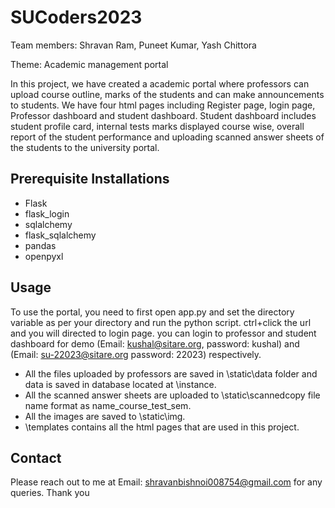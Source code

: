 # SUCoders2023
Team members: Shravan Ram, Puneet Kumar, Yash Chittora

Theme: Academic management portal

In this project, we have created a academic portal where professors can upload course outline, marks of the students and can make announcements to students. We have four html pages including Register page, login page, Professor dashboard and student dashboard. Student dashboard includes student profile card, internal tests marks displayed course wise, overall report of the student performance and uploading scanned answer sheets of the students to the university portal.

## Prerequisite Installations
- Flask
- flask_login
- sqlalchemy
- flask_sqlalchemy
- pandas
- openpyxl

## Usage
To use the portal, you need to first open app.py and set the directory variable as per your directory and run the python script.
ctrl+click the url and you will directed to login page. you can login to professor and student dashboard for demo (Email: kushal@sitare.org, password: kushal) and (Email: su-22023@sitare.org password: 22023) respectively.
- All the files uploaded by professors are saved in \static\data folder and data is saved in database located at \instance.
- All the scanned answer sheets are uploaded to \static\scannedcopy file name format as name_course_test_sem.
- All the images are saved to \static\img.
- \templates contains all the html pages that are used in this project.


## Contact
Please reach out to me at Email: shravanbishnoi008754@gmail.com for any queries.
Thank you
